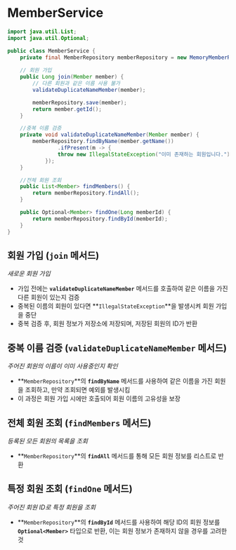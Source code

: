 # MemberService

```java
import java.util.List;
import java.util.Optional;

public class MemberService {
    private final MemberRepository memberRepository = new MemoryMemberRepository();
    
    // 회원 가입
    public Long join(Member member) {
        // 다른 회원과 같은 이름 사용 불가
        validateDuplicateNameMember(member);

        memberRepository.save(member);
        return member.getId();
    }

    //중복 이름 검증
    private void validateDuplicateNameMember(Member member) {
        memberRepository.findByName(member.getName())
                .ifPresent(m -> {
                throw new IllegalStateException("이미 존재하는 회원입니다.");
            });
    }

    //전체 회원 조회
    public List<Member> findMembers() {
        return memberRepository.findAll();
    }

    public Optional<Member> findOne(Long memberId) {
        return memberRepository.findById(memberId);
    }
}

```

## 회원 가입 (**`join`** 메서드)

*새로운 회원 가입*

- 가입 전에는 **`validateDuplicateNameMember`** 메서드를 호출하여 같은 이름을 가진 다른 회원이 있는지 검증
- 중복된 이름의 회원이 있다면 **`IllegalStateException`**을 발생시켜 회원 가입을 중단
- 중복 검증 후, 회원 정보가 저장소에 저장되며, 저장된 회원의 ID가 반환

## 중복 이름 검증 (**`validateDuplicateNameMember`** 메서드)

*주어진 회원의 이름이 이미 사용중인지 확인*

- **`MemberRepository`**의 **`findByName`** 메서드를 사용하여 같은 이름을 가진 회원을 조회하고, 만약 조회되면 예외를 발생시킴
- 이 과정은 회원 가입 시에만 호출되어 회원 이름의 고유성을 보장

## 전체 회원 조회 (**`findMembers`** 메서드)

*등록된 모든 회원의 목록을 조회*

- **`MemberRepository`**의 **`findAll`** 메서드를 통해 모든 회원 정보를 리스트로 반환

## 특정 회원 조회 (**`findOne`** 메서드)

*주어진 회원 ID로 특정 회원을 조회*

- **`MemberRepository`**의 **`findById`** 메서드를 사용하여 해당 ID의 회원 정보를 **`Optional<Member>`** 타입으로 반환, 이는 회원 정보가 존재하지 않을 경우를 고려한 것